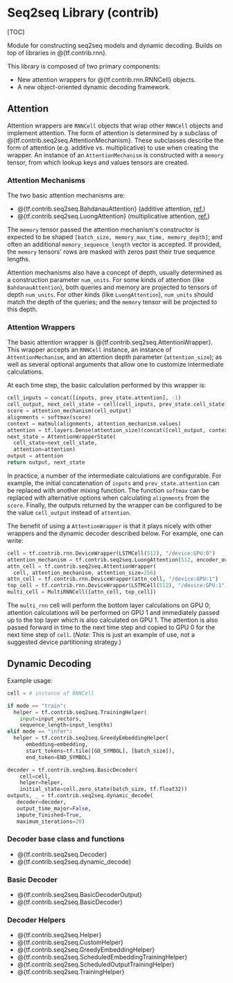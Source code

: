 # Seq2seq Library (contrib)
[TOC]

Module for constructing seq2seq models and dynamic decoding.  Builds on top of
libraries in @{tf.contrib.rnn}.

This library is composed of two primary components:

*   New attention wrappers for @{tf.contrib.rnn.RNNCell} objects.
*   A new object-oriented dynamic decoding framework.

## Attention

Attention wrappers are `RNNCell` objects that wrap other `RNNCell` objects and
implement attention.  The form of attention is determined by a subclass of
@{tf.contrib.seq2seq.AttentionMechanism}.  These subclasses describe the form
of attention (e.g. additive vs. multiplicative) to use when creating the
wrapper.  An instance of an `AttentionMechanism` is constructed with a
`memory` tensor, from which lookup keys and values tensors are created.

### Attention Mechanisms

The two basic attention mechanisms are:

*   @{tf.contrib.seq2seq.BahdanauAttention} (additive attention,
    [ref.](https://arxiv.org/abs/1409.0473))
*   @{tf.contrib.seq2seq.LuongAttention} (multiplicative attention,
    [ref.](https://arxiv.org/abs/1508.04025))

The `memory` tensor passed the attention mechanism's constructor is expected to
be shaped `[batch_size, memory_max_time, memory_depth]`; and often an additional
`memory_sequence_length` vector is accepted.  If provided, the `memory`
tensors' rows are masked with zeros past their true sequence lengths.

Attention mechanisms also have a concept of depth, usually determined as a
construction parameter `num_units`.  For some kinds of attention (like
`BahdanauAttention`), both queries and memory are projected to tensors of depth
`num_units`.  For other kinds (like `LuongAttention`), `num_units` should match
the depth of the queries; and the `memory` tensor will be projected to this
depth.

### Attention Wrappers

The basic attention wrapper is @{tf.contrib.seq2seq.AttentionWrapper}.
This wrapper accepts an `RNNCell` instance, an instance of `AttentionMechanism`,
and an attention depth parameter (`attention_size`); as well as several
optional arguments that allow one to customize intermediate calculations.

At each time step, the basic calculation performed by this wrapper is:

```python
cell_inputs = concat([inputs, prev_state.attention], -1)
cell_output, next_cell_state = cell(cell_inputs, prev_state.cell_state)
score = attention_mechanism(cell_output)
alignments = softmax(score)
context = matmul(alignments, attention_mechanism.values)
attention = tf.layers.Dense(attention_size)(concat([cell_output, context], 1))
next_state = AttentionWrapperState(
  cell_state=next_cell_state,
  attention=attention)
output = attention
return output, next_state
```

In practice, a number of the intermediate calculations are configurable.
For example, the initial concatenation of `inputs` and `prev_state.attention`
can be replaced with another mixing function.  The function `softmax` can
be replaced with alternative options when calculating `alignments` from the
`score`.  Finally, the outputs returned by the wrapper can be configured to
be the value `cell_output` instead of `attention`.

The benefit of using a `AttentionWrapper` is that it plays nicely with
other wrappers and the dynamic decoder described below.  For example, one can
write:

```python
cell = tf.contrib.rnn.DeviceWrapper(LSTMCell(512), "/device:GPU:0")
attention_mechanism = tf.contrib.seq2seq.LuongAttention(512, encoder_outputs)
attn_cell = tf.contrib.seq2seq.AttentionWrapper(
  cell, attention_mechanism, attention_size=256)
attn_cell = tf.contrib.rnn.DeviceWrapper(attn_cell, "/device:GPU:1")
top_cell = tf.contrib.rnn.DeviceWrapper(LSTMCell(512), "/device:GPU:1")
multi_cell = MultiRNNCell([attn_cell, top_cell])
```

The `multi_rnn` cell will perform the bottom layer calculations on GPU 0;
attention calculations will be performed on GPU 1 and immediately passed
up to the top layer which is also calculated on GPU 1.  The attention is
also passed forward in time to the next time step and copied to GPU 0 for the
next time step of `cell`.  (*Note*: This is just an example of use,
not a suggested device partitioning strategy.)

## Dynamic Decoding

Example usage:

``` python
cell = # instance of RNNCell

if mode == "train":
  helper = tf.contrib.seq2seq.TrainingHelper(
    input=input_vectors,
    sequence_length=input_lengths)
elif mode == "infer":
  helper = tf.contrib.seq2seq.GreedyEmbeddingHelper(
      embedding=embedding,
      start_tokens=tf.tile([GO_SYMBOL], [batch_size]),
      end_token=END_SYMBOL)

decoder = tf.contrib.seq2seq.BasicDecoder(
    cell=cell,
    helper=helper,
    initial_state=cell.zero_state(batch_size, tf.float32))
outputs, _ = tf.contrib.seq2seq.dynamic_decode(
   decoder=decoder,
   output_time_major=False,
   impute_finished=True,
   maximum_iterations=20)
```

### Decoder base class and functions

*   @{tf.contrib.seq2seq.Decoder}
*   @{tf.contrib.seq2seq.dynamic_decode}

### Basic Decoder

*   @{tf.contrib.seq2seq.BasicDecoderOutput}
*   @{tf.contrib.seq2seq.BasicDecoder}

### Decoder Helpers

*   @{tf.contrib.seq2seq.Helper}
*   @{tf.contrib.seq2seq.CustomHelper}
*   @{tf.contrib.seq2seq.GreedyEmbeddingHelper}
*   @{tf.contrib.seq2seq.ScheduledEmbeddingTrainingHelper}
*   @{tf.contrib.seq2seq.ScheduledOutputTrainingHelper}
*   @{tf.contrib.seq2seq.TrainingHelper}
